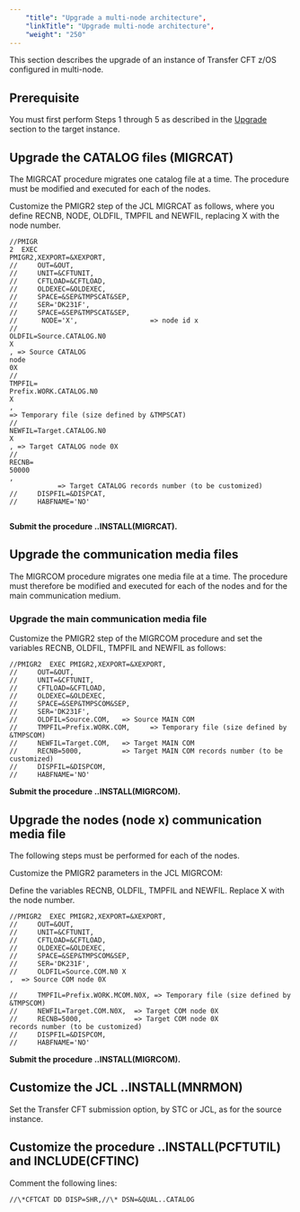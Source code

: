```yaml
---
    "title": "Upgrade a multi-node architecture",
    "linkTitle": "Upgrade multi-node architecture",
    "weight": "250"
---
```

This section describes the upgrade of an instance of Transfer CFT z/OS configured in multi-node.

Prerequisite
------------

You must first perform Steps 1 through 5 as described in the [Upgrade](../) section to the target instance.

Upgrade the CATALOG files (MIGRCAT)
-----------------------------------

The MIGRCAT procedure migrates one catalog file at a time. The procedure must be modified and executed for each of the nodes.

Customize the PMIGR2 step of the JCL MIGRCAT as follows, where you define RECNB, NODE, OLDFIL, TMPFIL and NEWFIL, replacing X with the node number.

```
//PMIGR
2  EXEC
PMIGR2,XEXPORT=&XEXPORT,
//     OUT=&OUT,
//     UNIT=&CFTUNIT,
//     CFTLOAD=&CFTLOAD,
//     OLDEXEC=&OLDEXEC,
//     SPACE=&SEP&TMPSCAT&SEP,
//     SER='DK231F',
//     SPACE=&SEP&TMPSCAT&SEP,
//      NODE='X',                  => node id x  
//    
OLDFIL=Source.CATALOG.N0
X
, => Source CATALOG
node
0X      
//    
TMPFIL=
Prefix.WORK.CATALOG.N0
X
,  
=> Temporary file (size defined by &TMPSCAT)
//    
NEWFIL=Target.CATALOG.N0
X
, => Target CATALOG node 0X   
//    
RECNB=
50000
,  
            => Target CATALOG records number (to be customized)
//     DISPFIL=&DISPCAT,
//     HABFNAME='NO'
 
```

****Submit the procedure ..INSTALL(MIGRCAT).****

Upgrade the communication media files
-------------------------------------

The MIGRCOM procedure migrates one media file at a time. The procedure must therefore be modified and executed for each of the nodes and for the main communication medium.

### Upgrade the main communication media file

Customize the PMIGR2 step of the MIGRCOM procedure and set the variables RECNB, OLDFIL, TMPFIL and NEWFIL as follows:

```
//PMIGR2  EXEC PMIGR2,XEXPORT=&XEXPORT,
//     OUT=&OUT,
//     UNIT=&CFTUNIT,
//     CFTLOAD=&CFTLOAD,
//     OLDEXEC=&OLDEXEC,
//     SPACE=&SEP&TMPSCOM&SEP,
//     SER='DK231F',
//     OLDFIL=Source.COM,   => Source MAIN COM
//     TMPFIL=Prefix.WORK.COM,     => Temporary file (size defined by &TMPSCOM)
//     NEWFIL=Target.COM,   => Target MAIN COM 
//     RECNB=5000,          => Target MAIN COM records number (to be customized)
//     DISPFIL=&DISPCOM,
//     HABFNAME='NO'
```

****Submit the procedure ..INSTALL(MIGRCOM).****

Upgrade the nodes (node x) communication media file
---------------------------------------------------

The following steps must be performed for each of the nodes.

Customize the PMIGR2 parameters in the JCL MIGRCOM:

Define the variables RECNB, OLDFIL, TMPFIL and NEWFIL. Replace X with the node number.

```
//PMIGR2  EXEC PMIGR2,XEXPORT=&XEXPORT,
//     OUT=&OUT,
//     UNIT=&CFTUNIT,
//     CFTLOAD=&CFTLOAD,
//     OLDEXEC=&OLDEXEC,
//     SPACE=&SEP&TMPSCOM&SEP,
//     SER='DK231F',
//     OLDFIL=Source.COM.N0 X
,  => Source COM node 0X 
       
//     TMPFIL=Prefix.WORK.MCOM.N0X, => Temporary file (size defined by &TMPSCOM) 
//     NEWFIL=Target.COM.N0X,  => Target COM node 0X
//     RECNB=5000,             => Target COM node 0X
records number (to be customized)
//     DISPFIL=&DISPCOM,
//     HABFNAME='NO'
```

****Submit the procedure ..INSTALL(MIGRCOM).****

Customize the JCL ..INSTALL(MNRMON)
-----------------------------------

Set the Transfer CFT submission option, by STC or JCL, as for the source instance.

Customize the procedure ..INSTALL(PCFTUTIL) and INCLUDE(CFTINC)
---------------------------------------------------------------

Comment the following lines:

```
//\*CFTCAT DD DISP=SHR,//\* DSN=&QUAL..CATALOG
```

